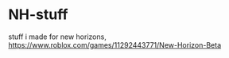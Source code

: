 # NH-stuff
stuff i made for new horizons, https://www.roblox.com/games/11292443771/New-Horizon-Beta
